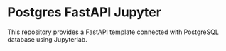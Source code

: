 # Postgres FastAPI Jupyter

This repository provides a FastAPI template connected with PostgreSQL database using Jupyterlab.
